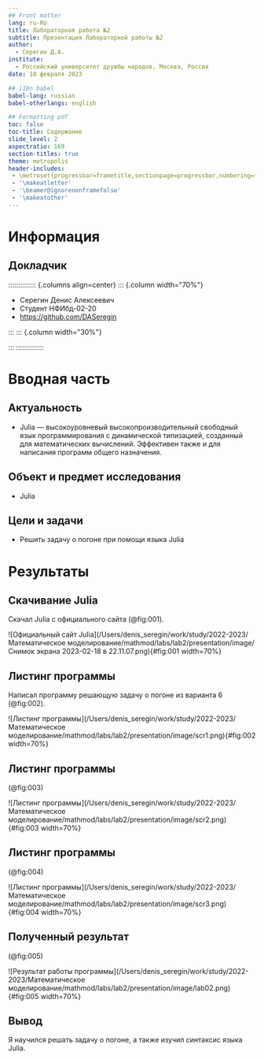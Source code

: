 ```yaml
---
## Front matter
lang: ru-RU
title: Лабораторная работа №2
subtitle: Презентация Лабораторной работы №2
author:
  - Серегин Д.А.
institute:
  - Российский университет дружбы народов, Москва, Россия
date: 18 февраля 2023

## i18n babel
babel-lang: russian
babel-otherlangs: english

## Formatting pdf
toc: false
toc-title: Содержание
slide_level: 2
aspectratio: 169
section-titles: true
theme: metropolis
header-includes:
 - \metroset{progressbar=frametitle,sectionpage=progressbar,numbering=fraction}
 - '\makeatletter'
 - '\beamer@ignorenonframefalse'
 - '\makeatother'
---
```


# Информация

## Докладчик

:::::::::::::: {.columns align=center}
::: {.column width="70%"}

  * Серегин Денис Алексеевич
  * Студент НФИбд-02-20
  * <https://github.com/DASeregin>

:::
::: {.column width="30%"}

:::
::::::::::::::

# Вводная часть

## Актуальность

- Julia — высокоуровневый высокопроизводительный свободный язык программирования с динамической типизацией, созданный для математических вычислений. Эффективен также и для написания программ общего назначения.

## Объект и предмет исследования

- Julia

## Цели и задачи

- Решить задачу о погоне при помощи языка Julia

# Результаты

## Скачивание Julia

Скачал Julia с официального сайта (@fig:001).

![Официальный сайт Julia](/Users/denis_seregin/work/study/2022-2023/Математическое моделирование/mathmod/labs/lab2/presentation/image/Снимок экрана 2023-02-18 в 22.11.07.png){#fig:001 width=70%}

## Листинг программы

Написал программу решающую задачу о погоне из варианта 6 (@fig:002).

![Листинг программы](/Users/denis_seregin/work/study/2022-2023/Математическое моделирование/mathmod/labs/lab2/presentation/image/scr1.png){#fig:002 width=70%}

## Листинг программы

(@fig:003)

![Листинг программы](/Users/denis_seregin/work/study/2022-2023/Математическое моделирование/mathmod/labs/lab2/presentation/image/scr2.png){#fig:003 width=70%}

## Листинг программы

(@fig:004)

![Листинг программы](/Users/denis_seregin/work/study/2022-2023/Математическое моделирование/mathmod/labs/lab2/presentation/image/scr3.png){#fig:004 width=70%}

## Полученный результат

(@fig:005)

![Результат работы программы](/Users/denis_seregin/work/study/2022-2023/Математическое моделирование/mathmod/labs/lab2/presentation/image/lab02.png){#fig:005 width=70%}

## Вывод

Я научился решать задачу о погоне, а также изучил синтаксис языка Julia. 
